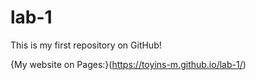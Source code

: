# lab-1

This is my first repository on GitHub!

{My website on Pages:}(https://toyins-m.github.io/lab-1/)

